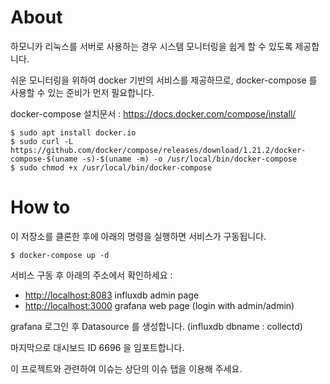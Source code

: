 # About

하모니카 리눅스를 서버로 사용하는 경우 시스템 모니터링을 쉽게 할 수 있도록 제공합니다.

쉬운 모니터링을 위하여 docker 기반의 서비스를 제공하므로, docker-compose 를 사용할 수 있는 준비가 먼저 필요합니다.

docker-compose 설치문서 : https://docs.docker.com/compose/install/

```
$ sudo apt install docker.io
$ sudo curl -L https://github.com/docker/compose/releases/download/1.21.2/docker-compose-$(uname -s)-$(uname -m) -o /usr/local/bin/docker-compose
$ sudo chmod +x /usr/local/bin/docker-compose
```

# How to

이 저장소를 클론한 후에 아래의 명령을 실행하면 서비스가 구동됩니다.

```
$ docker-compose up -d
```

서비스 구동 후 아래의 주소에서 확인하세요 :

- <http://localhost:8083>  influxdb admin page
- <http://localhost:3000>  grafana web page (login with admin/admin)


grafana 로그인 후 Datasource 를 생성합니다. (influxdb dbname : collectd)

마지막으로 대시보드 ID 6696 을 임포트합니다. 


이 프로젝트와 관련하여 이슈는 상단의 이슈 탭을 이용해 주세요.
